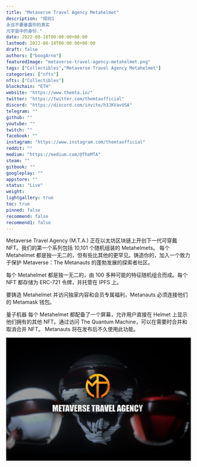```yaml
---
title: "Metaverse Travel Agency Metahelmet"
description: "规则1
永远不要暴露你的真实
元宇宙中的身份."
date: 2022-08-18T00:00:00+08:00
lastmod: 2022-08-18T00:00:00+08:00
draft: false
authors: ["boogArno"]
featuredImage: "metaverse-travel-agency-metahelmet.png"
tags: ["Collectibles","Metaverse Travel Agency Metahelmet"]
categories: ["nfts"]
nfts: ["Collectibles"]
blockchain: "ETH"
website: "https://www.themta.io/"
twitter: "https://twitter.com/themtaofficial"
discord: "https://discord.com/invite/h3JKVavUSA"
telegram: ""
github: ""
youtube: ""
twitch: ""
facebook: ""
instagram: "https://www.instagram.com/themtaofficial"
reddit: ""
medium: "https://medium.com/@TheMTA"
steam: ""
gitbook: ""
googleplay: ""
appstore: ""
status: "Live"
weight: 
lightgallery: true
toc: true
pinned: false
recommend: false
recommend1: false
---
```

Metaverse Travel Agency (M.T.A.) 正在以太坊区块链上开创下一代可穿戴 NFT。我们的第一个系列包括 10,101 个随机组装的 Metahelmets。
每个 Metahelmet 都是独一无二的，但有些比其他的更罕见。铸造你的，加入一个致力于保护 Metaverse：The Metanauts 的蓬勃发展的探索者社区。

每个 Metahelmet 都是独一无二的，由 100 多种可能的特征随机组合而成。每个 NFT 都存储为 ERC-721 令牌，并托管在 IPFS 上。

要铸造 Metahelmet 并访问独家内容和会员专属福利，Metanauts 必须连接他们的 Metamask 钱包。

量子机器
每个 Metahelmet 都配备了一个屏幕，允许用户直接在 Helmet 上显示他们拥有的其他 NFT。通过访问 The Quantum Machine，可以在需要时合并和取消合并 NFT。 Metanauts 将在发布后不久使用此功能。

![metaversetravelagencymetahelmet-dapp-collectibles-ethereum-image1_1d0bbeb47578830e454c6da57f73bf9e](metaversetravelagencymetahelmet-dapp-collectibles-ethereum-image1_1d0bbeb47578830e454c6da57f73bf9e.png)